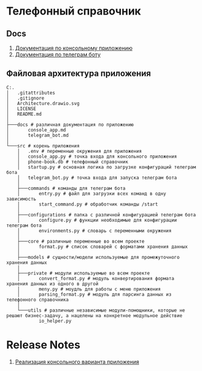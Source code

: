 # Телефонный справочник

## Docs

1. [Документация по консольному приложению](https://github.com/GeekDevTeam/phone-book/blob/main/docs/console_app.md)
2. [Документация по телеграм боту](https://github.com/GeekDevTeam/phone-book/blob/main/docs/telegram_bot.md)

## Файловая архитектура приложения

```
C:.
│   .gitattributes
│   .gitignore
│   Architecture.drawio.svg
│   LICENSE
│   README.md
│
├───docs # различная документация по приложению
│       console_app.md
│       telegram_bot.md
│
└───src # корень приложения
    │   .env # переменные окружения для приложения
    │   console_app.py # точка входа для консольного приложения
    │   phone-book.db # телефонный справочник
    │   startup.py # основная логика по загрузке конфигураций телеграм бота
    │   telegram_bot.py # точка входа для запуска телеграм бота
    │
    ├───commands # команды для телеграм бота
    │       entry.py # файл для загрузки всех команд в одну зависимость
    │       start_command.py # обработчик команды /start
    │
    ├───configurations # папка с различной конфигурацией телеграм бота
    │       configure.py # функции необходимые для конфигурации телеграм бота
    │       environments.py # словарь с переменными окружения
    │
    ├───core # различные переменные во всем проекте 
    │       format.py # список словарей с форматами хранения данных 
    │
    ├───models # сущности/модели используемые для промежуточного хранения данных 
    │
    ├───private # модули используемые во всем проекте
    │       convert_format.py # модуль конвертирования формата хранения данных из одного в другой
    │       meny.py # моудль для работы с меню приложения
    │       parsing_format.py # модуль для парсинга данных из телефонного справочника
    │
    └───utils # различные независимые модули-помощники, которые не решают бизнес-задачу, а нацелены на конкретное модульное действие
            io_helper.py
```

# Release Notes

1. [Реализация консольного варианта приложения](https://github.com/GeekDevTeam/phone-book/releases/tag/v1.0.0)
